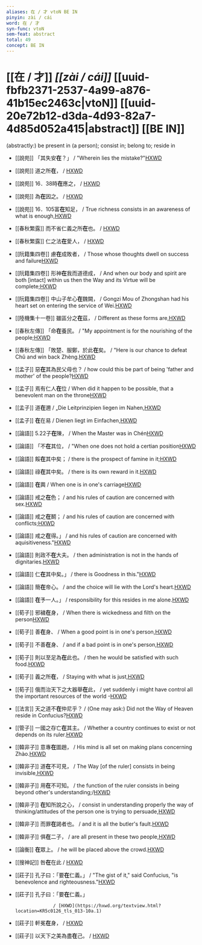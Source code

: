 ```yaml
---
aliases: 在 / 才 vtoN BE IN
pinyin: zài / cái
word: 在 / 才
syn-func: vtoN
sem-feat: abstract
total: 49
concept: BE IN 
---
```

# [[在 / 才]] *[[zài / cái]]*  [[uuid-fbfb2371-2537-4a99-a876-41b15ec2463c|vtoN]] [[uuid-20e72b12-d3da-4d93-82a7-4d85d052a415|abstract]] [[BE IN]]
(abstractly:) be present in (a person); consist in; belong to; reside in
 - [[說苑]] 「其失安**在**？」 / "Wherein lies the mistake?"[HXWD](https://hxwd.org/textview.html?location=CH1a0907_CHANT_001-16a.9)
 - [[說苑]] 道之所**在**， / [HXWD](https://hxwd.org/textview.html?location=CH1a0907_CHANT_016-17a.4)
 - [[說苑]] 16．38時**在**應之，
                     / [HXWD](https://hxwd.org/textview.html?location=CH1a0907_CHANT_016-18a.6)
 - [[說苑]] 為**在**因之。
                     / [HXWD](https://hxwd.org/textview.html?location=CH1a0907_CHANT_016-18a.7)
 - [[說苑]] 16．105富**在**知足，
                     / True richness consists in an awareness of what is enough,[HXWD](https://hxwd.org/textview.html?location=CH1a0907_CHANT_016-45a.6)
 - [[春秋繁露]] 而不省仁義之所**在**也。
                     / [HXWD](https://hxwd.org/textview.html?location=CH1e0879_CHANT_008-6a.23)
 - [[春秋繁露]] 仁之法**在**愛人，
                     / [HXWD](https://hxwd.org/textview.html?location=CH1e0879_CHANT_008-6a.25)
 - [[阮籍集四卷]] 慮**在**成敗者， / Those whose thoughts dwell on success and failure[HXWD](https://hxwd.org/textview.html?location=CH2b1558_CHANT_003-42a.12)
 - [[阮籍集四卷]] 形神**在**我而道德成， / And when our body and spirit are both [intact] within us then the Way and its Virtue will be complete;[HXWD](https://hxwd.org/textview.html?location=CH2b1558_CHANT_003-43a.20)
 - [[阮籍集四卷]] 中山子牟心**在**魏闕， / Gongzi Mou of Zhongshan had his heart set on entering the service of Wei.[HXWD](https://hxwd.org/textview.html?location=CH2b1558_CHANT_003-43a.7)
 - [[陸機集十一卷]] 雖區分之**在**茲， / Different as these forms are,[HXWD](https://hxwd.org/textview.html?location=CH2b1575_CHANT_001-6a.26)
 - [[春秋左傳]] 「命**在**養民。 / "My appointment is for the nourishing of the people;[HXWD](https://hxwd.org/textview.html?location=KR1e0001_tls_006-260a.17)
 - [[春秋左傳]] 「敗楚、服鄭，於此**在**矣。 / "Here is our chance to defeat Chǔ and win back Zhèng.[HXWD](https://hxwd.org/textview.html?location=KR1e0001_tls_007-233a.15)
 - [[孟子]] 惡**在**其為民父母也？ / how could this be part of being 'father and mother' of the people?[HXWD](https://hxwd.org/textview.html?location=KR1h0001_tls_001-17a.12)
 - [[孟子]] 焉有仁人**在**位 / When did it happen to be possible, that a benevolent man on the throne[HXWD](https://hxwd.org/textview.html?location=KR1h0001_tls_001-64a.13)
 - [[孟子]] 道**在**邇 / „Die Leitprinzipien liegen im Nahen,[HXWD](https://hxwd.org/textview.html?location=KR1h0001_tls_007-11a.3)
 - [[孟子]] **在**在易 / Dienen liegt im Einfachen,[HXWD](https://hxwd.org/textview.html?location=KR1h0001_tls_007-11a.5)
 - [[論語]] 5.22子**在**陳， / When the Master was in Chén[HXWD](https://hxwd.org/textview.html?location=KR1h0004_tls_005-25a.2)
 - [[論語]] 「不**在**其位， / "When one does not hold a certian position[HXWD](https://hxwd.org/textview.html?location=KR1h0004_tls_008-14a.3)
 - [[論語]] 餒**在**其中矣； / there is the prospect of famine in it;[HXWD](https://hxwd.org/textview.html?location=KR1h0004_tls_015-32a.5)
 - [[論語]] 祿**在**其中矣。 / there is its own reward in it.[HXWD](https://hxwd.org/textview.html?location=KR1h0004_tls_015-32a.7)
 - [[論語]] **在**輿 / When one is in one's carriage[HXWD](https://hxwd.org/textview.html?location=KR1h0004_tls_015-6a.12)
 - [[論語]] 戒之**在**色； / and his rules of caution are concerned with sex.[HXWD](https://hxwd.org/textview.html?location=KR1h0004_tls_016-12a.6)
 - [[論語]] 戒之**在**鬭； / and his rules of caution are concerned with conflicts;[HXWD](https://hxwd.org/textview.html?location=KR1h0004_tls_016-12a.9)
 - [[論語]] 戒之**在**得。」 / and his rules of caution are concerned with aquisitiveness."[HXWD](https://hxwd.org/textview.html?location=KR1h0004_tls_016-13a.1)
 - [[論語]] 則政不**在**大夫。 / then administration is not in the hands of dignitaries.[HXWD](https://hxwd.org/textview.html?location=KR1h0004_tls_016-7a.14)
 - [[論語]] 仁**在**其中矣。」 / there is Goodness in this."[HXWD](https://hxwd.org/textview.html?location=KR1h0004_tls_019-9a.1)
 - [[論語]] 簡**在**帝心。 / and the choice will lie with the Lord's heart.[HXWD](https://hxwd.org/textview.html?location=KR1h0004_tls_020-3a.7)
 - [[論語]] **在**予一人。」 / responsibility for this resides in me alone.[HXWD](https://hxwd.org/textview.html?location=KR1h0004_tls_020-5a.1)
 - [[荀子]] 邪穢**在**身， / When there is wickedness and filth on the person[HXWD](https://hxwd.org/textview.html?location=KR3a0002_tls_001-5a.12)
 - [[荀子]] 善**在**身、
                     / When a good point is in one's person,[HXWD](https://hxwd.org/textview.html?location=KR3a0002_tls_002-1a.7)
 - [[荀子]] 不善**在**身、
                     / and if a bad point is in one's person,[HXWD](https://hxwd.org/textview.html?location=KR3a0002_tls_002-1a.9)
 - [[荀子]] 則以至足為**在**此也。
                     / then he would be satisfied with such food.[HXWD](https://hxwd.org/textview.html?location=KR3a0002_tls_004-10a.59)
 - [[荀子]] 義之所**在**，
                     / Staying with what is just,[HXWD](https://hxwd.org/textview.html?location=KR3a0002_tls_004-4a.22)
 - [[荀子]] 俄而治天下之大器舉**在**此，
                     / yet suddenly i might have control all the important resources of the world -[HXWD](https://hxwd.org/textview.html?location=KR3a0002_tls_008-7a.29)
 - [[法言]] 天之道不**在**仲尼乎？ / (One may ask:) Did not the Way of Heaven reside in Confucius?[HXWD](https://hxwd.org/textview.html?location=KR3a0009_tls_001-3a.2)
 - [[管子]] 一國之存亡**在**其主。 / Whether a country continues to exist or not depends on its ruler.[HXWD](https://hxwd.org/textview.html?location=KR3c0001_tls_017-10a.3)
 - [[韓非子]] 意專**在**圖趙， / His mind is all set on making plans concerning Zhào.[HXWD](https://hxwd.org/textview.html?location=KR3c0005_tls_002-34a.8)
 - [[韓非子]] 道**在**不可見， / The Way [of the ruler] consists in being invisible,[HXWD](https://hxwd.org/textview.html?location=KR3c0005_tls_005-11a.2)
 - [[韓非子]] 用**在**不可知。 / the function of the ruler consists in being beyond other's understanding;/[HXWD](https://hxwd.org/textview.html?location=KR3c0005_tls_005-11a.3)
 - [[韓非子]] **在**知所說之心， / consist in understanding properly the way of thinking/attitudes of the person one is trying to persuade,[HXWD](https://hxwd.org/textview.html?location=KR3c0005_tls_012-2a.3)
 - [[韓非子]] 而罪**在**謁者也。 / and it is all the butler's fault.[HXWD](https://hxwd.org/textview.html?location=KR3c0005_tls_022-37a.7)
 - [[韓非子]] 俱**在**二子， / are all present in these two people,[HXWD](https://hxwd.org/textview.html?location=KR3c0005_tls_050-9a.10)
 - [[論衡]] **在**眾上。 / he will be placed above the crowd.[HXWD](https://hxwd.org/textview.html?location=KR3j0080_tls_001-1a.18)
 - [[搜神記]] 咎**在**在此 / [HXWD](https://hxwd.org/textview.html?location=KR3l0099_tls_011-28a.30)
 - [[莊子]] 孔子曰：「要**在**仁義。」 / "The gist of it," said Confucius, "is benevolence and righteousness."[HXWD](https://hxwd.org/textview.html?location=KR5c0126_tls_013-10a.1)
 - [[莊子]] 孔子曰：「要**在**仁義。」
                        
                     / [HXWD](https://hxwd.org/textview.html?location=KR5c0126_tls_013-10a.1)
 - [[莊子]] 軒冕**在**身，
                     / [HXWD](https://hxwd.org/textview.html?location=KR5c0126_tls_016-5a.7)
 - [[莊子]] 以天下之美為盡**在**己。
                     / [HXWD](https://hxwd.org/textview.html?location=KR5c0126_tls_017-1a.9)